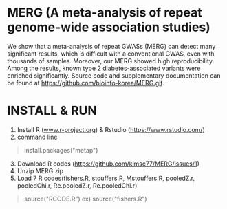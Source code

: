 # MERG (A meta-analysis of repeat genome-wide association studies)
We show that a meta-analysis of repeat GWASs (MERG) can detect many significant results, which is difficult with a conventional GWAS, even with thousands of samples. Moreover, our MERG showed high reproducibility. Among the results, known type 2 diabetes-associated variants were enriched significantly. Source code and supplementary documentation can be found at https://github.com/bioinfo-korea/MERG.git.

# INSTALL & RUN

1. Install R (www.r-project.org) & Rstudio (https://www.rstudio.com/)
2. command line

> install.packages("metap")
3. Download R codes (https://github.com/kimsc77/MERG/issues/1)
4. Unzip MERG.zip
5. Load 7 R codes(fishers.R, stouffers.R, Mstouffers.R, pooledZ.r, pooledChi.r, Re.pooledZ.r, Re.pooledChi.r)

> source("RCODE.R") ex) source("fishers.R")


